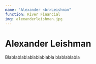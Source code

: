 ```yaml
---
name: "Alexander <br>Leishman"
function: River Financial
img: alexanderleishman.jpg
---
```


# Alexander Leishman
 
Blablablablablablablabla
blablablabla
